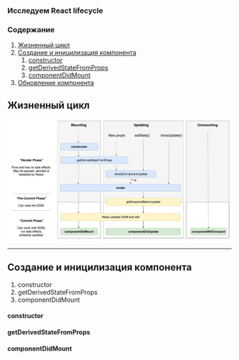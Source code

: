 ### Исследуем React lifecycle
### Содержание
1. [Жизненный цикл](#Жизненный-цикл)
1. [Создание и иницилизация компонента](#Создание-и-иницилизация-компонента)
    1. [constructor](#constructor)
    1. [getDerivedStateFromProps](#getDerivedStateFromProps)
    1. [componentDidMount](#componentDidMount)
1. [Обновление компонента](#Обновление-компонента)

## Жизненный цикл
![lifecycle](lifecycle.jpeg)
___
## Создание и иницилизация компонента
1. constructor
1. getDerivedStateFromProps
1. componentDidMount

#### constructor
#### getDerivedStateFromProps
#### componentDidMount

